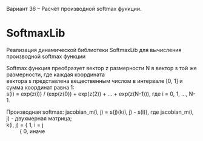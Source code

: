Вариант 36 – Расчёт производной softmax функции.

# SoftmaxLib

Реализация динамической библиотеки SoftmaxLib для вычисления производной softmax функции

Softmax функция преобразует вектор z размерности N в вектор s той же размерности, где каждая координата  
вектора s представлена вещественным числом в интервале [0, 1] и сумма координат равна 1:  
s(i) = exp(z(i)) / (exp(z(0)) + exp(z(2)) + ... + exp(z(N-1))), где i = 0, 1, ..., N-1.

Производная softmax:
jacobian_m(i, j) = s(j)(k(i, j) - s(i)), где jacobian_m(i, j) - двухмерная матрица;  
k(i, j) = { 1, i = j  
&emsp;&emsp;&ensp;{ 0, иначе
